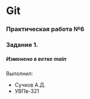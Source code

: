 # Git
### Практическая работа №6
### Задание 1.
##### Изменено в ветке main
Выполнил:
* Сучков А.Д.
* УВПв-321